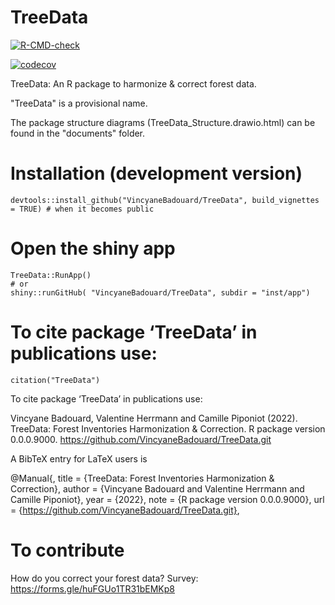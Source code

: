 # TreeData

[![R-CMD-check](https://github.com/VincyaneBadouard/TreeData/workflows/R-CMD-check/badge.svg)](https://github.com/VincyaneBadouard/TreeData/actions)

[![codecov](https://codecov.io/gh/VincyaneBadouard/TreeData/branch/master/graph/badge.svg?token=Z1IWWYKH7X)](https://codecov.io/gh/VincyaneBadouard/TreeData)

TreeData: An R package to harmonize & correct forest data.


"TreeData" is a provisional name.

The package structure diagrams (TreeData_Structure.drawio.html) can be found in the "documents" folder.


# Installation (development version)

```
devtools::install_github("VincyaneBadouard/TreeData", build_vignettes = TRUE) # when it becomes public
```

# Open the shiny app

```
TreeData::RunApp()
# or
shiny::runGitHub( "VincyaneBadouard/TreeData", subdir = "inst/app")
```


# To cite package ‘TreeData’ in publications use:
```
citation("TreeData")
```

To cite package ‘TreeData’ in publications use:

  Vincyane Badouard, Valentine Herrmann and Camille Piponiot (2022). TreeData: Forest Inventories Harmonization &
  Correction. R package version 0.0.0.9000. https://github.com/VincyaneBadouard/TreeData.git

A BibTeX entry for LaTeX users is

  @Manual{,
    title = {TreeData: Forest Inventories Harmonization & Correction},
    author = {Vincyane Badouard and Valentine Herrmann and Camille Piponiot},
    year = {2022},
    note = {R package version 0.0.0.9000},
    url = {https://github.com/VincyaneBadouard/TreeData.git},
    
# To contribute

How do you correct your forest data? Survey: https://forms.gle/huFGUo1TR31bEMKp8

